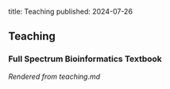 title: Teaching
published: 2024-07-26

## Teaching

### Full Spectrum Bioinformatics Textbook

*Rendered from teaching.md*
